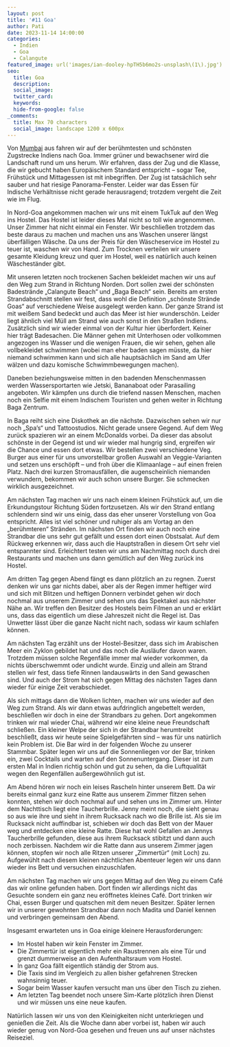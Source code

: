 ```yaml
---
layout: post
title: '#11 Goa'
author: Pati
date: 2023-11-14 14:00:00
categories:
  - Indien
  - Goa
  - Calangute
featured_image: url('images/ian-dooley-hpTH5b6mo2s-unsplash\(1\).jpg')
seo:
  title: Goa
  description:
  social_image:
  twitter_card:
  keywords:
  hide-from-google: false
_comments:
  title: Max 70 characters
  social_image: landscape 1200 x 600px
---
```

Von [Mumbai](2023-11-07-mumbai-2) aus fahren wir auf der berühmtesten und schönsten Zugstrecke Indiens nach Goa. Immer grüner und bewachsener wird die Landschaft rund um uns herum. Wir erfahren, dass der Zug und die Klasse, die wir gebucht haben Europäischem Standard entspricht – sogar Tee, Frühstück und Mittagessen ist mit inbegriffen. Der Zug ist tatsächlich sehr sauber und hat riesige Panorama-Fenster. Leider war das Essen für Indische Verhältnisse nicht gerade herausragend; trotzdem vergeht die Zeit wie im Flug.

<!-- 1img -->

In Nord-Goa angekommen machen wir uns mit einem TukTuk auf den Weg ins Hostel. Das Hostel ist leider dieses Mal nicht so toll wie angenommen. Unser Zimmer hat nicht einmal ein Fenster. Wir beschließen trotzdem das beste daraus zu machen und machen uns ans Waschen unserer längst überfälligen Wäsche. Da uns der Preis für den Wäscheservice im Hostel zu teuer ist, waschen wir von Hand. Zum Trocknen verteilen wir unsere gesamte Kleidung kreuz und quer im Hostel, weil es natürlich auch keinen Wäscheständer gibt.

Mit unseren letzten noch trockenen Sachen bekleidet machen wir uns auf den Weg zum Strand in Richtung Norden. Dort sollen zwei der schönsten Badestrände „Calangute Beach“ und „Baga Beach“ sein. Bereits am ersten Strandabschnitt stellen wir fest, dass wohl die Definition „schönste Strände Goas“ auf verschiedene Weise ausgelegt werden kann. Der ganze Strand ist mit weißem Sand bedeckt und auch das Meer ist hier wunderschön. Leider liegt ähnlich viel Müll am Strand wie auch sonst in den Straßen Indiens. Zusätzlich sind wir wieder einmal von der Kultur hier überfordert. Keiner hier trägt Badesachen. Die Männer gehen mit Unterhosen oder vollkommen angezogen ins Wasser und die wenigen Frauen, die wir sehen, gehen alle vollbekleidet schwimmen (wobei man eher baden sagen müsste, da hier niemand schwimmen kann und sich alle hauptsächlich im Sand am Ufer wälzen und dazu komische Schwimmbewegungen machen).

Daneben beziehungsweise mitten in den badenden Menschenmassen werden Wassersportarten wie Jetski, Bananaboat oder Parasailing angeboten. Wir kämpfen uns durch die triefend nassen Menschen, machen noch ein Selfie mit einem Indischem Touristen und gehen weiter in Richtung Baga Zentrum. 

<!-- 2img -->

In Baga reiht sich eine Diskothek an die nächste. Dazwischen sehen wir nur noch „Spa’s“ und Tattoostudios. Nicht gerade unsere Gegend. Auf dem Weg zurück spazieren wir an einem McDonalds vorbei. Da dieser das absolut schönste in der Gegend ist und wir wieder mal hungrig sind, ergreifen wir die Chance und essen dort etwas. Wir bestellen zwei verschiedene Veg. Burger aus einer für uns unvorstellbar großen Auswahl an Veggie-Varianten und setzen uns erschöpft – und froh über die Klimaanlage – auf einen freien Platz. Nach drei kurzen Stromausfällen, die augenscheinlich niemanden verwundern, bekommen wir auch schon unsere Burger. Sie schmecken wirklich ausgezeichnet. 

<!-- 1img -->

Am nächsten Tag machen wir uns nach einem kleinen Frühstück auf, um die Erkundungstour Richtung Süden fortzusetzen. Als wir den Strand entlang schlendern sind wir uns einig, dass das eher unserer Vorstellung von Goa entspricht. Alles ist viel schöner und ruhiger als am Vortag an den „berühmteren“ Stränden. Im nächsten Ort finden wir auch noch eine Strandbar die uns sehr gut gefällt und essen dort einen Obstsalat. Auf dem Rückweg erkennen wir, dass auch die Hauptstraßen in diesem Ort sehr viel entspannter sind. Erleichtert testen wir uns am Nachmittag noch durch drei Restaurants und machen uns dann gemütlich auf den Weg zurück ins Hostel.

<!-- 2img -->

Am dritten Tag gegen Abend fängt es dann plötzlich an zu regnen. Zuerst denken wir uns gar nichts dabei, aber als der Regen immer heftiger wird und sich mit Blitzen und heftigen Donnern verbindet gehen wir doch nochmal aus unserem Zimmer und sehen uns das Spektakel aus nächster Nähe an. Wir treffen den Besitzer des Hostels beim Filmen an und er erklärt uns, dass das eigentlich um diese Jahreszeit nicht die Regel ist. Das Unwetter lässt über die ganze Nacht nicht nach, sodass wir kaum schlafen können.

Am nächsten Tag erzählt uns der Hostel-Besitzer, dass sich im Arabischen Meer ein Zyklon gebildet hat und das noch die Ausläufer davon waren. Trotzdem müssen solche Regenfälle immer mal wieder vorkommen, da nichts überschwemmt oder undicht wurde. Einzig und allein am Strand stellen wir fest, dass tiefe Rinnen landauswärts in den Sand gewaschen sind. Und auch der Strom hat sich gegen Mittag des nächsten Tages dann wieder für einige Zeit verabschiedet. 

<!-- 1img -->

Als sich mittags dann die Wolken lichten, machen wir uns wieder auf den Weg zum Strand. Als wir dann etwas aufdringlich angebettelt werden, beschließen wir doch in eine der Strandbars zu gehen. Dort angekommen trinken wir mal wieder Chai, während wir eine kleine neue Freundschaft schließen. Ein kleiner Welpe der sich in der Strandbar herumtreibt beschließt, dass wir heute seine Spielgefährten sind – was für uns natürlich kein Problem ist. Die Bar wird in der folgenden Woche zu unserer Stammbar. Später legen wir uns auf die Sonnenliegen vor der Bar, trinken ein, zwei Cocktails und warten auf den Sonnenuntergang. Dieser ist zum ersten Mal in Indien richtig schön und gut zu sehen, da die Luftqualität wegen den Regenfällen außergewöhnlich gut ist. 

<!-- 2img  -->

Am Abend hören wir noch ein leises Rascheln hinter unserem Bett. Da wir bereits einmal ganz kurz eine Ratte aus unserem Zimmer flitzen sehen konnten, stehen wir doch nochmal auf und sehen uns im Zimmer um. Hinter dem Nachttisch liegt eine Taucherbrille. Jenny meint noch, die sieht genau so aus wie ihre und sieht in ihrem Rucksack nach wo die Brille ist. Als sie im Rucksack nicht auffindbar ist, schieben wir doch das Bett von der Mauer weg und entdecken eine kleine Ratte. Diese hat wohl Gefallen an Jennys Taucherbrille gefunden, diese aus ihrem Rucksack stibitzt und dann auch noch zerbissen. Nachdem wir die Ratte dann aus unserem Zimmer jagen können, stopfen wir noch alle Ritzen unserer „Zimmertür“ (mit Loch) zu. Aufgewühlt nach diesem kleinen nächtlichen Abenteuer legen wir uns dann wieder ins Bett und versuchen einzuschlafen.

Am nächsten Tag machen wir uns gegen Mittag auf den Weg zu einem Café das wir online gefunden haben. Dort finden wir allerdings nicht das Gesuchte sondern ein ganz neu eröffnetes kleines Café. Dort trinken wir Chai, essen Burger und quatschen mit dem neuen Besitzer. Später lernen wir in unserer gewohnten Strandbar dann noch Madita und Daniel kennen und verbringen gemeinsam den Abend. 

<!-- 2img -->

Insgesamt erwarteten uns in Goa einige kleinere Herausforderungen:

- Im Hostel haben wir kein Fenster im Zimmer.
- Die Zimmertür ist eigentlich mehr ein Raustrennen als eine Tür und grenzt dummerweise an den Aufenthaltsraum vom Hostel.
- In ganz Goa fällt eigentlich ständig der Strom aus.
- Die Taxis sind im Vergleich zu allen bisher gefahrenen Strecken wahnsinnig teuer.
- Sogar beim Wasser kaufen versucht man uns über den Tisch zu ziehen.
- Am letzten Tag beendet noch unsere Sim-Karte plötzlich ihren Dienst und wir müssen uns eine neue kaufen.

Natürlich lassen wir uns von den Kleinigkeiten nicht unterkriegen und genießen die Zeit. Als die Woche dann aber vorbei ist, haben wir auch wieder genug von Nord-Goa gesehen und freuen uns auf unser nächstes Reiseziel.
